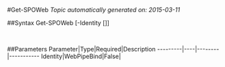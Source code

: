 #Get-SPOWeb
*Topic automatically generated on: 2015-03-11*


##Syntax
    Get-SPOWeb [-Identity [<WebPipeBind>]]

&nbsp;

##Parameters
Parameter|Type|Required|Description
---------|----|--------|-----------
Identity|WebPipeBind|False|
